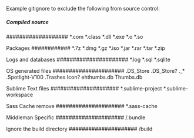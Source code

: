Example gitignore to exclude the following from source control:

##### Compiled source #####
###################
*.com
*.class
*.dll
*.exe
*.o
*.so

Packages
############
*.7z
*.dmg
*.gz
*.iso
*.jar
*.rar
*.tar
*.zip

Logs and databases
######################
*.log
*.sql
*.sqlite

OS generated files
######################
.DS_Store
.DS_Store?
._*
.Spotlight-V100
.Trashes
Icon?
ehthumbs.db
Thumbs.db

Sublime Text files
#####################
*.sublime-project
*.sublime-workspace

Sass Cache remove
#####################
*.sass-cache

Middleman Specific
#####################
/.bundle

Ignore the build directory
#####################
/build
